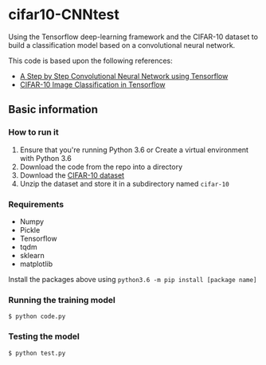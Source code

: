 # cifar10-CNNtest

Using the Tensorflow deep-learning framework and the CIFAR-10 dataset to build a classification model based on a 
convolutional neural network.

This code is based upon the following references:

* [A Step by Step Convolutional Neural Network using Tensorflow](http://tanzimsaqib.com/redir.html?https://raw.githubusercontent.com/tsaqib/ml-playground/master/cnn-tensorflow/cnn-tensorflow.html?v002) 
* [CIFAR-10 Image Classification in Tensorflow](https://towardsdatascience.com/cifar-10-image-classification-in-tensorflow-5b501f7dc77c) 


## Basic information

### How to run it
1. Ensure that you're running Python 3.6 or Create a virtual environment with Python 3.6
2. Download the code from the repo into a directory
3. Download the [CIFAR-10 dataset](https://www.cs.toronto.edu/~kriz/cifar.html)
4. Unzip the dataset and store it in a subdirectory named `cifar-10`

### Requirements
* Numpy
* Pickle
* Tensorflow
* tqdm
* sklearn
* matplotlib


Install the packages above using ```python3.6 -m pip install [package name]```

### Running the training model
```
$ python code.py
```
### Testing the model
```
$ python test.py
```



